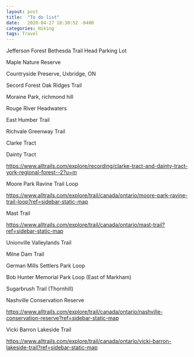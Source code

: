 ```yaml
---
layout: post
title:  "To do list"
date:   2020-04-27 18:30:52 -0400
categories: Hiking
tags: Travel
---
```



Jefferson Forest Bethesda Trail Head Parking Lot

Maple Nature Reserve

Countryside Preserve, Uxbridge, ON

Secord Forest Oak Ridges Trail

Moraine Park, richmond hill

Rouge River Headwaters

East Humber Trail 

Richvale Greenway Trail 

Clarke Tract 

Dainty Tract

https://www.alltrails.com/explore/recording/clarke-tract-and-dainty-tract-york-regional-forest--2?u=m


Moore Park Ravine Trail Loop

https://www.alltrails.com/explore/trail/canada/ontario/moore-park-ravine-trail-loop?ref=sidebar-static-map

Mast Trail

https://www.alltrails.com/explore/trail/canada/ontario/mast-trail?ref=sidebar-static-map

Unionville Valleylands Trail 

Milne Dam Trail 

German Mills Settlers Park Loop 

Bob Hunter Memorial Park Loop (East of Markham)

Sugarbrush Trail  (Thornhill)

Nashville Conservation Reserve

https://www.alltrails.com/explore/trail/canada/ontario/nashville-conservation-reserve?ref=sidebar-static-map


Vicki Barron Lakeside Trail

https://www.alltrails.com/explore/trail/canada/ontario/vicki-barron-lakeside-trail?ref=sidebar-static-map

